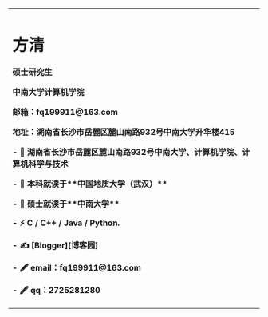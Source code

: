 <table border="0">
  <tr>
    <td width="75%">
      <h1>方清</h1>
      <p><b>硕士研究生</b></p>
      <p><b>中南大学计算机学院</b></p>
      <p><b>邮箱：fq199911@163.com</b></p>
      <p><b>地址：湖南省长沙市岳麓区麓山南路932号中南大学升华楼415</b></p>
      <p><b>- 🍻 湖南省长沙市岳麓区麓山南路932号中南大学、计算机学院、计算机科学与技术</b></p>
      <p><b>- 🍻 本科就读于**中国地质大学（武汉）**<https://www.cug.edu.cn/></b></p>
      <p><b>- 🍻 硕士就读于**中南大学**<http://www.csu.edu.cn/></b></p>
      <p><b>- ⚡ C / C++ / Java / Python.</b></p>
      <p><b>- ✍️ [Blogger][博客园]<https://home.cnblogs.com/u/laysfq></b></p>
      <p><b>- 🖋 email：fq199911@163.com</b></p>
      <p><b>- 🖋 qq：2725281280</b></p>

  </tr>
</table>
